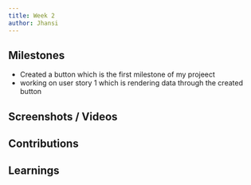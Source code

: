 ```yaml
---
title: Week 2
author: Jhansi
---
```


## Milestones
- Created a button which is the first milestone of my projeect
- working on user story 1 which is rendering data through the created button



## Screenshots / Videos 

## Contributions

## Learnings